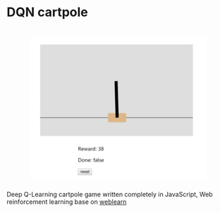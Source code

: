 # DQN cartpole
<h1 align="center">
  <img src="cartpole.gif" alt="WebLearn DQN" width="400">
</h1>

Deep Q-Learning cartpole game written completely in JavaScript, 
Web reinforcement learning base on [weblearn](https://github.com/keppel/weblearn-dqn)
